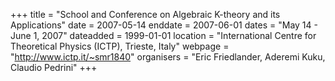 +++
title = "School and Conference on Algebraic K-theory and its Applications"
date = 2007-05-14
enddate = 2007-06-01
dates = "May 14 - June 1, 2007"
dateadded = 1999-01-01
location = "International Centre for Theoretical Physics (ICTP), Trieste, Italy"
webpage = "http://www.ictp.it/~smr1840"
organisers = "Eric Friedlander, Aderemi Kuku, Claudio Pedrini"
+++
